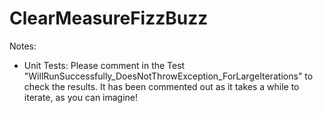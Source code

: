 # ClearMeasureFizzBuzz

Notes:

- Unit Tests: Please comment in the Test "WillRunSuccessfully_DoesNotThrowException_ForLargeIterations" to check the results. 
It has been commented out as it takes a while to iterate, as you can imagine!
